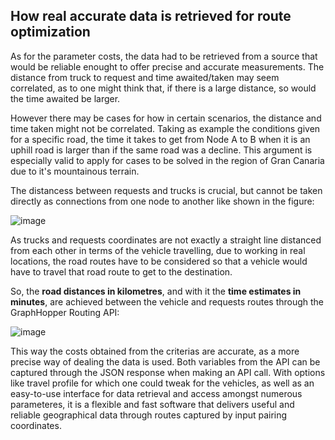 ## How real accurate data is retrieved for route optimization

As for the parameter costs, the data had to be retrieved from a source that would be reliable enought to offer precise and accurate measurements. The distance from truck to request and time awaited/taken may seem correlated, as to one might think that, if there is a large distance, so would the time awaited be larger.

However there may be cases for how in certain scenarios, the distance and time taken might not be correlated. Taking as example the conditions given for a specific road, the time it takes to get from Node A to B when it is an uphill road is larger than if the same road was a decline. This argument is especially valid to apply for cases to be solved in the region of Gran Canaria due to it's mountainous terrain.

The distancess between requests and trucks is crucial, but cannot be taken directly as connections from one node to another like shown in the figure:

![image](https://github.com/KrishT97/truck_route_planner/assets/92883393/75477acc-8051-4642-a6dd-2b217e6895f1)

As trucks and requests coordinates are not exactly a straight line distanced from each other in terms of the vehicle travelling, due to working in real locations, the road routes have to be considered so that a vehicle would have to travel that road route to get to the destination. 

So, the **road distances in kilometres**, and with it the **time estimates in minutes**, are achieved between the vehicle and requests routes through the GraphHopper Routing API:


![image](https://github.com/KrishT97/truck_route_planner/assets/92883393/db6e1c58-61f6-4bd4-9e23-ea450d85c273)

This way the costs obtained from the criterias are accurate, as a more precise way of dealing the data is used. Both variables from the API can be captured through the JSON response when making an API call. With options like travel profile for which one could tweak for the vehicles, as well as an easy-to-use interface for data retrieval and access amongst numerous parameteres, it is a flexible and fast software that delivers useful and reliable geographical data through routes captured by input pairing coordinates.
